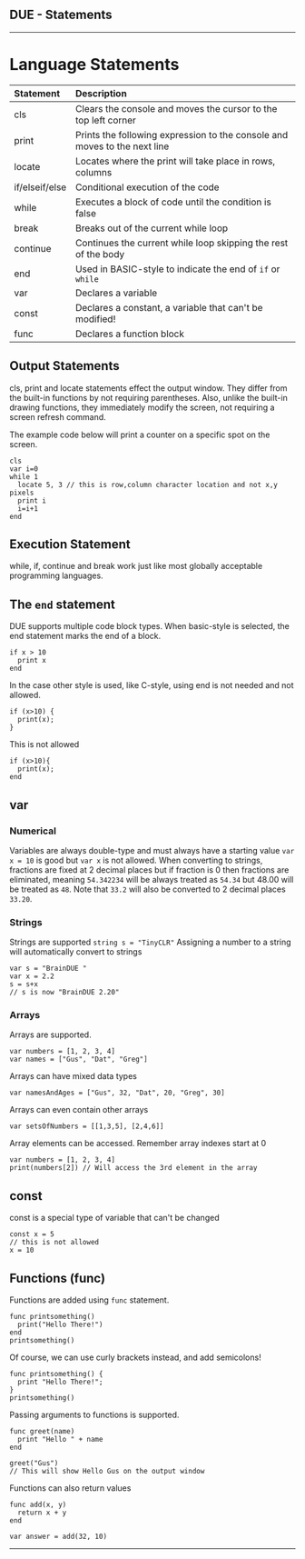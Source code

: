 ## DUE - Statements
---

# Language Statements

|Statement              |Description                                                            |
|:----------------------|:----------------------------------------------------------------------|
|cls                    |Clears the console and moves the cursor to the top left corner         |
|print                  |Prints the following expression to the console and moves to the next line |
|locate                 |Locates where the print will take place in rows, columns               |
|if/elseif/else         |Conditional execution of the code                                      |
|while                  |Executes a block of code until the condition is false                  |
|break                  |Breaks out of the current while loop                                   |
|continue               |Continues the current while loop skipping the rest of the body         |
|end                    |Used in BASIC-style to indicate the end of `if` or `while`             |
|var                    |Declares a variable                                        |
|const                  |Declares a constant, a variable that can't be modified!    |
|func                   |Declares a function block                                  |
## Output Statements
cls, print and locate statements effect the output window. They differ from the built-in functions by not requiring parentheses. Also, unlike the built-in drawing functions, they immediately modify the screen, not requiring a screen refresh command.

The example code below will print a counter on a specific spot on the screen.

```
cls
var i=0
while 1
  locate 5, 3 // this is row,column character location and not x,y pixels
  print i
  i=i+1
end
```

## Execution Statement
while, if, continue and break work just like most globally acceptable programming languages.

## The `end` statement

DUE supports multiple code block types. When basic-style is selected, the end statement marks the end of a block.
```
if x > 10
  print x
end
```

In the case other style is used, like C-style, using end is not needed and not allowed.
```
if (x>10) {
  print(x);
}
```

This is not allowed
```
if (x>10){
  print(x);
end
```
## var
### Numerical
Variables are always double-type and must always have a starting value `var x = 10` is good but `var x` is not allowed. When converting to strings, fractions are fixed at 2 decimal places but if fraction is 0 then fractions are eliminated, meaning `54.342234` will be always treated as `54.34` but 48.00 will be treated as `48`. Note that `33.2` will also be converted to 2 decimal places `33.20`.

### Strings
Strings are supported `string s = "TinyCLR"` Assigning a number to a string will automatically convert to strings
```
var s = "BrainDUE "
var x = 2.2
s = s+x
// s is now "BrainDUE 2.20"
```

### Arrays
Arrays are supported.

```
var numbers = [1, 2, 3, 4]
var names = ["Gus", "Dat", "Greg"]
```

Arrays can have mixed data types

```
var namesAndAges = ["Gus", 32, "Dat", 20, "Greg", 30]
```

Arrays can even contain other arrays

```
var setsOfNumbers = [[1,3,5], [2,4,6]]
```

Array elements can be accessed. Remember array indexes start at 0

```
var numbers = [1, 2, 3, 4]
print(numbers[2]) // Will access the 3rd element in the array
```
## const
const is a special type of variable that can't be changed

```
const x = 5
// this is not allowed
x = 10
```

## Functions (func)

Functions are added using `func` statement.

```
func printsomething()
  print("Hello There!")
end
printsomething()
```

Of course, we can use curly brackets instead, and add semicolons!

```
func printsomething() {
  print "Hello There!";
}
printsomething()
```
Passing arguments to functions is supported.

```
func greet(name)
  print "Hello " + name
end

greet("Gus")
// This will show Hello Gus on the output window
```

Functions can also return values

```
func add(x, y) 
  return x + y
end

var answer = add(32, 10)
```

---